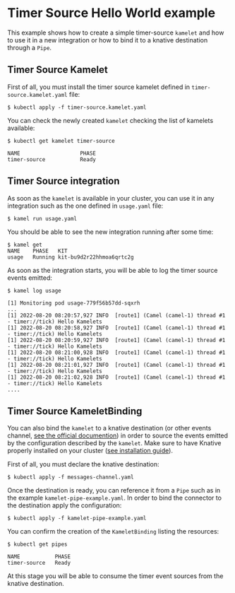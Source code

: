 # Timer Source Hello World example

This example shows how to create a simple timer-source `kamelet` and how to use it in a new integration or how to bind it to a knative destination through a `Pipe`.

## Timer Source Kamelet

First of all, you must install the timer source kamelet defined in `timer-source.kamelet.yaml` file:

```
$ kubectl apply -f timer-source.kamelet.yaml
```

You can check the newly created `kamelet` checking the list of kamelets available:
```
$ kubectl get kamelet timer-source

NAME                   PHASE
timer-source           Ready
```

## Timer Source integration

As soon as the `kamelet` is available in your cluster, you can use it in any integration such as the one defined in `usage.yaml` file:

```
$ kamel run usage.yaml
```
You should be able to see the new integration running after some time:
```
$ kamel get
NAME	PHASE	KIT
usage	Running	kit-bu9d2r22hhmoa6qrtc2g
```
As soon as the integration starts, you will be able to log the timer source events emitted:
```
$ kamel log usage

[1] Monitoring pod usage-779f56b57dd-sqxrh
...
[1] 2022-08-20 08:20:57,927 INFO  [route1] (Camel (camel-1) thread #1 - timer://tick) Hello Kamelets
[1] 2022-08-20 08:20:58,927 INFO  [route1] (Camel (camel-1) thread #1 - timer://tick) Hello Kamelets
[1] 2022-08-20 08:20:59,927 INFO  [route1] (Camel (camel-1) thread #1 - timer://tick) Hello Kamelets
[1] 2022-08-20 08:21:00,928 INFO  [route1] (Camel (camel-1) thread #1 - timer://tick) Hello Kamelets
[1] 2022-08-20 08:21:01,927 INFO  [route1] (Camel (camel-1) thread #1 - timer://tick) Hello Kamelets
[1] 2022-08-20 08:21:02,928 INFO  [route1] (Camel (camel-1) thread #1 - timer://tick) Hello Kamelets
....
```

## Timer Source KameletBinding

You can also bind the `kamelet` to a knative destination (or other events channel, [see the official documention](https://camel.apache.org/camel-k/latest/kamelets/kamelets.html#kamelets-usage-binding)) in order to source the events emitted by the configuration described by the `kamelet`. Make sure to have Knative properly installed on your cluster ([see installation guide](https://knative.dev/docs/install/)).

First of all, you must declare the knative destination:
```
$ kubectl apply -f messages-channel.yaml
```
Once the destination is ready, you can reference it from a `Pipe` such as in the example `kamelet-pipe-example.yaml`. In order to bind the connector to the destination apply the configuration:
```
$ kubectl apply -f kamelet-pipe-example.yaml
```
You can confirm the creation of the `KameletBinding` listing the resources:
```
$ kubectl get pipes

NAME           PHASE
timer-source   Ready
```
At this stage you will be able to consume the timer event sources from the knative destination.
